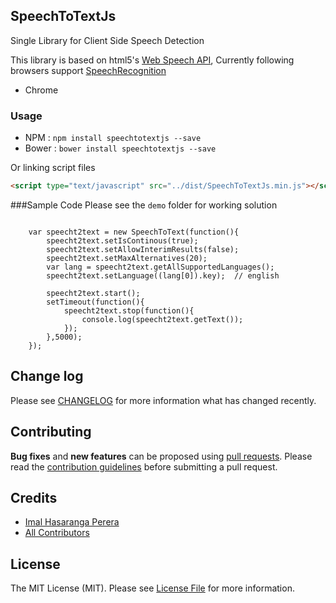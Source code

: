 ## SpeechToTextJs

Single Library for Client Side Speech Detection

This library is based on html5's [Web Speech API](https://developer.mozilla.org/en-US/docs/Web/API/Web_Speech_API), Currently following browsers support [SpeechRecognition](https://developer.mozilla.org/en-US/docs/Web/API/SpeechRecognition)

* Chrome


### Usage
* NPM : `npm install speechtotextjs --save`
* Bower : `bower install speechtotextjs --save`

Or linking script files

```html
<script type="text/javascript" src="../dist/SpeechToTextJs.min.js"></script>
```

###Sample Code
Please see the `demo` folder for working solution

```

    var speecht2text = new SpeechToText(function(){
        speecht2text.setIsContinous(true);
        speecht2text.setAllowInterimResults(false);
        speecht2text.setMaxAlternatives(20);
        var lang = speecht2text.getAllSupportedLanguages();
        speecht2text.setLanguage((lang[0]).key);  // english

        speecht2text.start();
        setTimeout(function(){
            speecht2text.stop(function(){
                console.log(speecht2text.getText());
            });
        },5000);
    });

```


## Change log

Please see [CHANGELOG](CHANGELOG.md) for more information what has changed recently.

## Contributing
**Bug fixes** and **new features** can be proposed using [pull requests](https://github.com/imalhasaranga/SpeechToTextJs/pulls).
Please read the [contribution guidelines](CONTRIBUTION.md) before submitting a pull request.

## Credits

- [Imal Hasaranga Perera](https://github.com/imalhasaranga)
- [All Contributors](../../contributors)


## License

The MIT License (MIT). Please see [License File](LICENSE.md) for more information.
